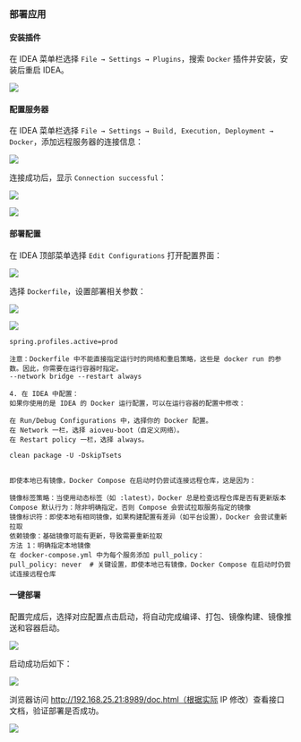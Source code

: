 ### 部署应用

#### 安装插件

在 IDEA 菜单栏选择 `File → Settings → Plugins`，搜索 `Docker` 插件并安装，安装后重启 IDEA。



![](F:\Coding\Github\aioveu-boot-doc\功能详解与操作手册\7项目部署\7.4.1.png)



#### 配置服务器

在 IDEA 菜单栏选择 `File → Settings → Build, Execution, Deployment → Docker`，添加远程服务器的连接信息：



![](F:\Coding\Github\aioveu-boot-doc\功能详解与操作手册\7项目部署\7.4.2.png)



连接成功后，显示 `Connection successful`：

![](F:\Coding\Github\aioveu-boot-doc\功能详解与操作手册\7项目部署\7.4.3.png)



![](F:\Coding\Github\aioveu-boot-doc\功能详解与操作手册\7项目部署\7.4.4.png)



#### 部署配置

在 IDEA 顶部菜单选择 `Edit Configurations` 打开配置界面：

![](F:\Coding\Github\aioveu-boot-doc\功能详解与操作手册\7项目部署\7.4.5.png)



选择 `Dockerfile`，设置部署相关参数：

![](F:\Coding\Github\aioveu-boot-doc\功能详解与操作手册\7项目部署\7.4.6.png)



![](F:\Coding\Github\aioveu-boot-doc\功能详解与操作手册\7项目部署\7.4.7.png)



```
spring.profiles.active=prod

注意：Dockerfile 中不能直接指定运行时的网络和重启策略，这些是 docker run 的参数。因此，你需要在运行容器时指定。
--network bridge --restart always

4. 在 IDEA 中配置：
如果你使用的是 IDEA 的 Docker 运行配置，可以在运行容器的配置中修改：

在 Run/Debug Configurations 中，选择你的 Docker 配置。
在 Network 一栏，选择 aioveu-boot（自定义网络）。
在 Restart policy 一栏，选择 always。

clean package -U -DskipTsets


即使本地已有镜像，Docker Compose 在启动时仍尝试连接远程仓库，这是因为：

​镜像标签策略​：当使用动态标签（如 :latest），Docker 总是检查远程仓库是否有更新版本
​Compose 默认行为​：除非明确指定，否则 Compose 会尝试拉取服务指定的镜像
​镜像标识符​：即使本地有相同镜像，如果构建配置有差异（如平台设置），Docker 会尝试重新拉取
​依赖镜像​：基础镜像可能有更新，导致需要重新拉取
方法 1：明确指定本地镜像
在 docker-compose.yml 中为每个服务添加 pull_policy：
pull_policy: never  # 关键设置，即使本地已有镜像，Docker Compose 在启动时仍尝试连接远程仓库
```



#### 一键部署

配置完成后，选择对应配置点击启动，将自动完成编译、打包、镜像构建、镜像推送和容器启动。



![](F:\Coding\Github\aioveu-boot-doc\功能详解与操作手册\7项目部署\7.4.8.png)



启动成功后如下：

![](F:\Coding\Github\aioveu-boot-doc\功能详解与操作手册\7项目部署\7.4.9.png)







浏览器访问 http://192.168.25.21:8989/doc.html（根据实际 IP 修改）查看接口文档，验证部署是否成功。



![](F:\Coding\Github\aioveu-boot-doc\功能详解与操作手册\7项目部署\7.4.10.png)

